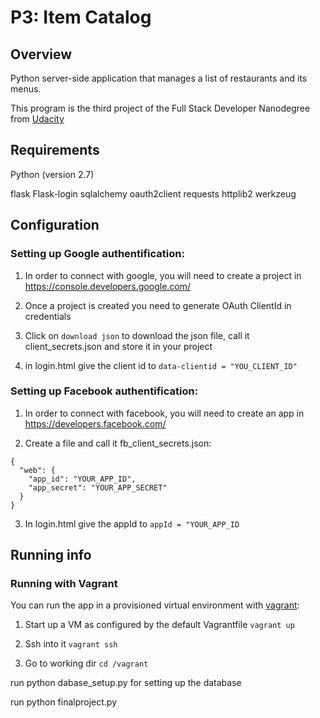 # P3: Item Catalog

## Overview

Python server-side application that manages a list of restaurants and its menus.

This program is the third project of the Full Stack Developer Nanodegree from [Udacity](https://www.udacity.com/)

## Requirements

Python (version 2.7)

flask
Flask-login
sqlalchemy
oauth2client
requests
httplib2
werkzeug

## Configuration

### Setting up Google authentification:

1. In order to connect with google, you will need to create a project in https://console.developers.google.com/

2. Once a project is created you need to generate OAuth ClientId in credentials

3. Click on ``` download json ``` to download the json file, call it client_secrets.json and store it in your project

4. in login.html give the client id to
``` data-clientid = "YOU_CLIENT_ID" ```

### Setting up Facebook authentification:

1. In order to connect with facebook, you will need to create an app in https://developers.facebook.com/

2. Create a file and call it fb_client_secrets.json:
```
{
  "web": {
    "app_id": "YOUR_APP_ID",
    "app_secret": "YOUR_APP_SECRET"
  }
}
```

3. In login.html give the appId to
``` appId = "YOUR_APP_ID ```

## Running info

### Running with Vagrant

You can run the app in a provisioned virtual environment with [vagrant](https://www.vagrantup.com/):

1. Start up a VM as configured by the default Vagrantfile
``` vagrant up ```

2. Ssh into it
``` vagrant ssh ```

3. Go to working dir
``` cd /vagrant ```

run python dabase_setup.py for setting up the database

run python finalproject.py